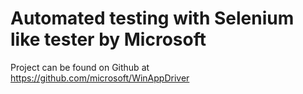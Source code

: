 # Automated testing with Selenium like tester by Microsoft

Project can be found on Github at https://github.com/microsoft/WinAppDriver